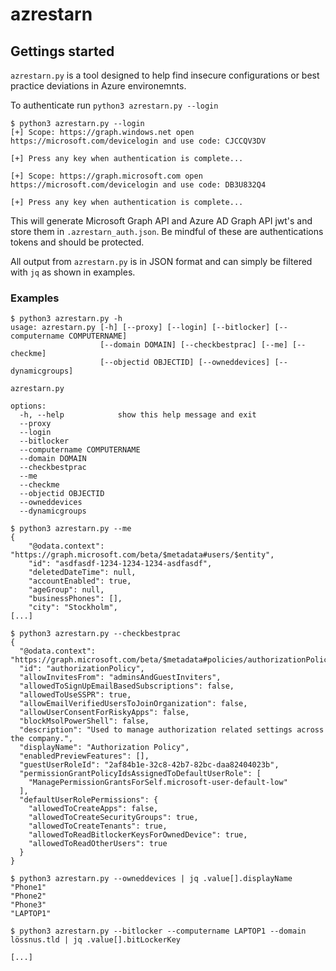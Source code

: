 # azrestarn

## Gettings started

`azrestarn.py` is a tool designed to help find insecure configurations or best practice
deviations in Azure environemnts.

To authenticate run `python3 azrestarn.py --login`

```
$ python3 azrestarn.py --login
[+] Scope: https://graph.windows.net open https://microsoft.com/devicelogin and use code: CJCCQV3DV

[+] Press any key when authentication is complete...

[+] Scope: https://graph.microsoft.com open https://microsoft.com/devicelogin and use code: DB3U832Q4

[+] Press any key when authentication is complete...
```

This will generate Microsoft Graph API and Azure AD Graph API jwt's and store them in
`.azrestarn_auth.json`. Be mindful of these are authentications tokens and should be
protected.

All output from `azrestarn.py` is in JSON format and can simply be filtered with `jq`
as shown in examples.

### Examples

```
$ python3 azrestarn.py -h
usage: azrestarn.py [-h] [--proxy] [--login] [--bitlocker] [--computername COMPUTERNAME]
                    [--domain DOMAIN] [--checkbestprac] [--me] [--checkme]
                    [--objectid OBJECTID] [--owneddevices] [--dynamicgroups]

azrestarn.py

options:
  -h, --help            show this help message and exit
  --proxy
  --login
  --bitlocker
  --computername COMPUTERNAME
  --domain DOMAIN
  --checkbestprac
  --me
  --checkme
  --objectid OBJECTID
  --owneddevices
  --dynamicgroups
```

```
$ python3 azrestarn.py --me
{
    "@odata.context": "https://graph.microsoft.com/beta/$metadata#users/$entity",
    "id": "asdfasdf-1234-1234-1234-asdfasdf",
    "deletedDateTime": null,
    "accountEnabled": true,
    "ageGroup": null,
    "businessPhones": [],
    "city": "Stockholm",
[...]
```

```
$ python3 azrestarn.py --checkbestprac 
{
  "@odata.context": "https://graph.microsoft.com/beta/$metadata#policies/authorizationPolicy/$entity",
  "id": "authorizationPolicy",
  "allowInvitesFrom": "adminsAndGuestInviters",
  "allowedToSignUpEmailBasedSubscriptions": false,
  "allowedToUseSSPR": true,
  "allowEmailVerifiedUsersToJoinOrganization": false,
  "allowUserConsentForRiskyApps": false,
  "blockMsolPowerShell": false,
  "description": "Used to manage authorization related settings across the company.",
  "displayName": "Authorization Policy",
  "enabledPreviewFeatures": [],
  "guestUserRoleId": "2af84b1e-32c8-42b7-82bc-daa82404023b",
  "permissionGrantPolicyIdsAssignedToDefaultUserRole": [
    "ManagePermissionGrantsForSelf.microsoft-user-default-low"
  ],
  "defaultUserRolePermissions": {
    "allowedToCreateApps": false,
    "allowedToCreateSecurityGroups": true,
    "allowedToCreateTenants": true,
    "allowedToReadBitlockerKeysForOwnedDevice": true,
    "allowedToReadOtherUsers": true
  }
}
```

```
$ python3 azrestarn.py --owneddevices | jq .value[].displayName
"Phone1"
"Phone2"
"Phone3"
"LAPTOP1"
```

```
$ python3 azrestarn.py --bitlocker --computername LAPTOP1 --domain lössnus.tld | jq .value[].bitLockerKey

[...]
```


